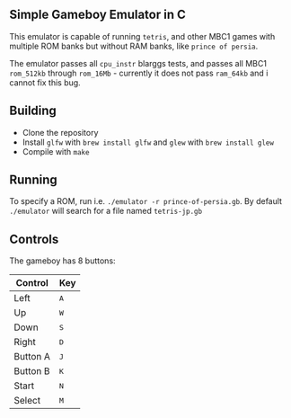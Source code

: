 ## Simple Gameboy Emulator in C

This emulator is capable of running `tetris`, and other MBC1 games with multiple ROM banks but without RAM banks, like `prince of persia`.

The emulator passes all `cpu_instr` blarggs tests, and passes all MBC1 `rom_512kb` through `rom_16Mb` - currently it does not pass `ram_64kb` and i cannot fix this bug.


## Building

* Clone the repository
* Install `glfw` with `brew install glfw` and `glew` with `brew install glew`
* Compile with `make`

## Running

To specify a ROM, run i.e. `./emulator -r prince-of-persia.gb`. By default `./emulator` will search for a file named `tetris-jp.gb`

## Controls

The gameboy has 8 buttons:

Control | Key
--------|-------
Left | <kbd>A</kbd>
Up | <kbd>W</kbd>
Down | <kbd>S</kbd>
Right | <kbd>D</kbd>
Button A | <kbd>J</kbd>
Button B | <kbd>K</kbd>
Start | <kbd>N</kbd>
Select | <kbd>M</kbd>
